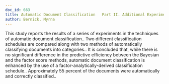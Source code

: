 ```yaml
---
doc_id: 663
title: Automatic Document Classification   Part II. Additional Experiments
author: Bernick, Myrna
---
```


This study reports the results of a series of experiments in the techniques
of automatic document classification.. Two different classification schedules 
are compared along with two methods of automatically classifying documents into 
categories.. It is concluded that, while there is no significant difference in 
the predictive efficiency between the Bayesian and the factor score methods, 
automatic document classification is enhanced by the use of a 
factor-analytically-derived classification schedule.. Approximately 55 percent 
of the documents were automatically and correctly classified..